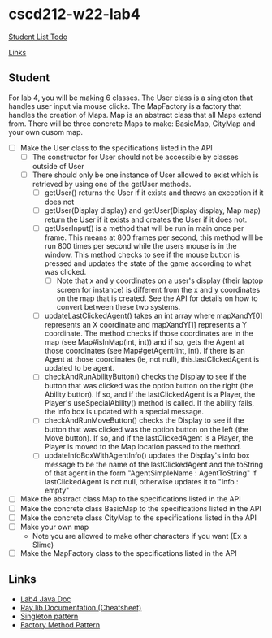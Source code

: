 # cscd212-w22-lab4

[Student List Todo](#Student)

[Links](#Links)

## Student
  
For lab 4, you will be making 6 classes. The User class is a singleton that handles user input via mouse clicks. The MapFactory is a factory that handles the creation of Maps.  Map is an abstract class that all Maps extend from. There will be three concrete Maps to make: BasicMap, CityMap and your own cusom map. 

- [ ] Make the User class to the specifications listed in the API
    - [ ] The constructor for User should not be accessible by classes outside of User
    - [ ] There should only be one instance of User allowed to exist which is retrieved by using one of the getUser methods.
        - [ ] getUser() returns the User if it exists and throws an exception if it does not
        - [ ] getUser(Display display) and getUser(Display display, Map map) return the User if it exists and creates the User if it does not.
        - [ ] getUserInput() is a method that will be run in main once per frame. This means at 800 frames per second, this method will be run 800 times per second while the users mouse is in the window. This method checks to see if the mouse button is pressed and updates the state of the game according to what was clicked.
            - [ ] Note that x and y coordinates on a user's display (their laptop screen for instance) is different from the x and y coordinates on the map that is created. See the API for details on how to convert between these two systems. 
        - [ ] updateLastClickedAgent() takes an int array where mapXandY[0] represents an X coordinate and mapXandY[1] represents a Y coordinate. The method checks if those coordinates are in the map (see Map#isInMap(int, int)) and if so, gets the Agent at those coordinates (see Map#getAgent(int, int). If there is an Agent at those coordinates (ie, not null), this.lastClickedAgent is updated to be agent.
        - [ ] checkAndRunAbilityButton() checks the Display to see if the button that was clicked was the option button on the right (the Ability button). If so, and if the lastClickedAgent is a Player, the Player's useSpecialAbility() method is called. If the ability fails, the info box is updated with a special message.
        - [ ] checkAndRunMoveButton() checks the Display to see if the button that was clicked was the option button on the left (the Move button). If so, and if the lastClickedAgent is a Player, the Player is moved to the Map location passed to the method.
        - [ ] updateInfoBoxWithAgentInfo() updates the Display's info box message to be the name of the lastClickedAgent and the toString of that agent in the form "AgentSimpleName : AgentToString" if lastClickedAgent is not null, otherwise updates it to "Info : empty"
		
- [ ] Make the abstract class Map to the specifications listed in the API
- [ ] Make the concrete class BasicMap to the specifications listed in the API
- [ ] Make the concrete class CityMap to the specifications listed in the API
- [ ] Make your own map
  - Note you are allowed to make other characters if you want (Ex a Slime)
- [ ] Make the MapFactory class to the specifications listed in the API

## Links
- [Lab4 Java Doc](docs/index.html)
- [Ray lib Documentation (Cheatsheet)](https://www.raylib.com/cheatsheet/cheatsheet.html)
- [Singleton pattern](https://refactoring.guru/design-patterns/singleton)
- [Factory Method Pattern](https://refactoring.guru/design-patterns/factory-method)
